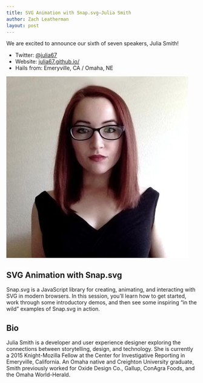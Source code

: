 ```yaml
---
title: SVG Animation with Snap.svg—Julia Smith
author: Zach Leatherman
layout: post
---
```


We are excited to announce our sixth of seven speakers, Julia Smith!

* Twitter: [@julia67](https://twitter.com/julia67)
* Website: [julia67.github.io/](http://julia67.github.io/)
* Hails from: Emeryville, CA / Omaha, NE

<img src="/assets/img/speakers/speaker-julia67-large.jpg" alt="Photo of Julia Smith" class="avatar-inline">

## SVG Animation with Snap.svg

Snap.svg is a JavaScript library for creating, animating, and interacting with SVG in modern browsers. In this session, you’ll learn how to get started, work through some introductory demos, and then see some inspiring “in the wild” examples of Snap.svg in action.

## Bio

Julia Smith is a developer and user experience designer exploring the connections between storytelling, design, and technology. She is currently a 2015 Knight-Mozilla Fellow at the Center for Investigative Reporting in Emeryville, California. An Omaha native and Creighton University graduate, Smith previously worked for Oxide Design Co., Gallup, ConAgra Foods, and the Omaha World-Herald.